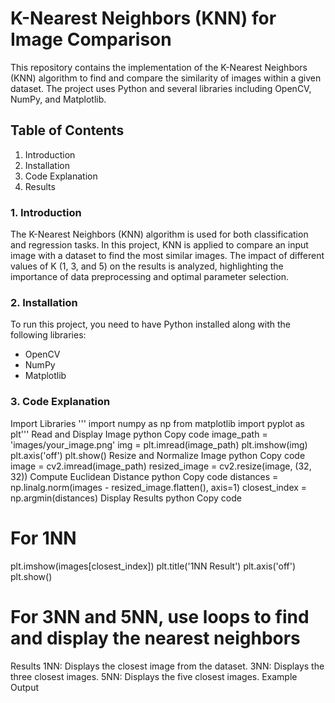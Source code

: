 # K-Nearest Neighbors (KNN) for Image Comparison
This repository contains the implementation of the K-Nearest Neighbors (KNN) algorithm to find and compare the similarity of images within a given dataset. The project uses Python and several libraries including OpenCV, NumPy, and Matplotlib.

## Table of Contents
1. Introduction
2. Installation
3. Code Explanation
4. Results

### 1. Introduction
The K-Nearest Neighbors (KNN) algorithm is used for both classification and regression tasks. In this project, KNN is applied to compare an input image with a dataset to find the most similar images. The impact of different values of K (1, 3, and 5) on the results is analyzed, highlighting the importance of data preprocessing and optimal parameter selection.

### 2. Installation
To run this project, you need to have Python installed along with the following libraries:

- OpenCV
- NumPy
- Matplotlib

### 3. Code Explanation
Import Libraries
''' import numpy as np
from matplotlib import pyplot as plt'''
Read and Display Image
python
Copy code
image_path = 'images/your_image.png'
img = plt.imread(image_path)
plt.imshow(img)
plt.axis('off')
plt.show()
Resize and Normalize Image
python
Copy code
image = cv2.imread(image_path)
resized_image = cv2.resize(image, (32, 32))
Compute Euclidean Distance
python
Copy code
distances = np.linalg.norm(images - resized_image.flatten(), axis=1)
closest_index = np.argmin(distances)
Display Results
python
Copy code
# For 1NN
plt.imshow(images[closest_index])
plt.title('1NN Result')
plt.axis('off')
plt.show()

# For 3NN and 5NN, use loops to find and display the nearest neighbors
Results
1NN: Displays the closest image from the dataset.
3NN: Displays the three closest images.
5NN: Displays the five closest images.
Example Output
